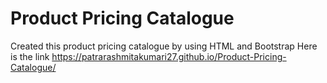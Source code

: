 # Product Pricing Catalogue
Created this product pricing catalogue by using HTML and Bootstrap
Here is the link https://patrarashmitakumari27.github.io/Product-Pricing-Catalogue/ 
